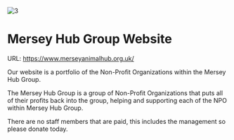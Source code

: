 ![3](R:\MerseyHubGroup\Website\Images\Mersey%20Hub%20Logo%20500x250.png)

# Mersey Hub Group Website

URL: https://www.merseyanimalhub.org.uk/

Our website is a portfolio of the Non-Profit Organizations within the Mersey Hub Group.



The Mersey Hub Group is a group of Non-Profit Organizations that puts all of their profits back into the group, helping and supporting each of the NPO within Mersey Hub Group.



There are no staff members that are paid, this includes the management so please donate today.
